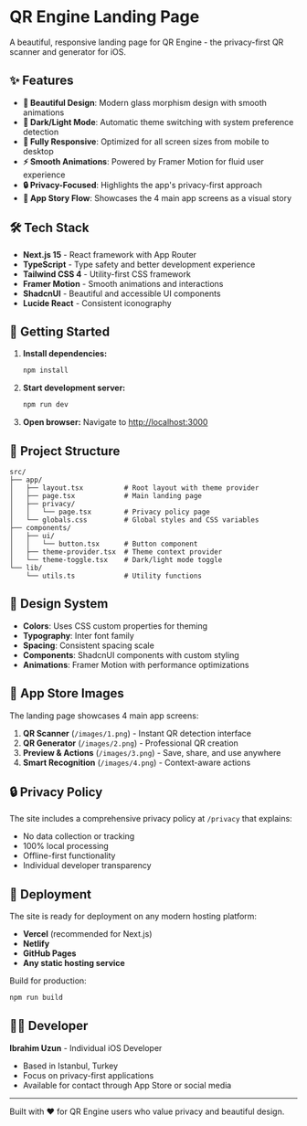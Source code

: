 # QR Engine Landing Page

A beautiful, responsive landing page for QR Engine - the privacy-first QR scanner and generator for iOS.

## ✨ Features

- **🎨 Beautiful Design**: Modern glass morphism design with smooth animations
- **🌙 Dark/Light Mode**: Automatic theme switching with system preference detection
- **📱 Fully Responsive**: Optimized for all screen sizes from mobile to desktop
- **⚡ Smooth Animations**: Powered by Framer Motion for fluid user experience
- **🔒 Privacy-Focused**: Highlights the app's privacy-first approach
- **📸 App Story Flow**: Showcases the 4 main app screens as a visual story

## 🛠️ Tech Stack

- **Next.js 15** - React framework with App Router
- **TypeScript** - Type safety and better development experience
- **Tailwind CSS 4** - Utility-first CSS framework
- **Framer Motion** - Smooth animations and interactions
- **ShadcnUI** - Beautiful and accessible UI components
- **Lucide React** - Consistent iconography

## 🚀 Getting Started

1. **Install dependencies:**

   ```bash
   npm install
   ```

2. **Start development server:**

   ```bash
   npm run dev
   ```

3. **Open browser:**
   Navigate to [http://localhost:3000](http://localhost:3000)

## 📁 Project Structure

```
src/
├── app/
│   ├── layout.tsx          # Root layout with theme provider
│   ├── page.tsx            # Main landing page
│   ├── privacy/
│   │   └── page.tsx        # Privacy policy page
│   └── globals.css         # Global styles and CSS variables
├── components/
│   ├── ui/
│   │   └── button.tsx      # Button component
│   ├── theme-provider.tsx  # Theme context provider
│   └── theme-toggle.tsx    # Dark/light mode toggle
└── lib/
    └── utils.ts            # Utility functions
```

## 🎨 Design System

- **Colors**: Uses CSS custom properties for theming
- **Typography**: Inter font family
- **Spacing**: Consistent spacing scale
- **Components**: ShadcnUI components with custom styling
- **Animations**: Framer Motion with performance optimizations

## 📱 App Store Images

The landing page showcases 4 main app screens:

1. **QR Scanner** (`/images/1.png`) - Instant QR detection interface
2. **QR Generator** (`/images/2.png`) - Professional QR creation
3. **Preview & Actions** (`/images/3.png`) - Save, share, and use anywhere
4. **Smart Recognition** (`/images/4.png`) - Context-aware actions

## 🔒 Privacy Policy

The site includes a comprehensive privacy policy at `/privacy` that explains:

- No data collection or tracking
- 100% local processing
- Offline-first functionality
- Individual developer transparency

## 🚀 Deployment

The site is ready for deployment on any modern hosting platform:

- **Vercel** (recommended for Next.js)
- **Netlify**
- **GitHub Pages**
- **Any static hosting service**

Build for production:

```bash
npm run build
```

## 👨‍💻 Developer

**Ibrahim Uzun** - Individual iOS Developer

- Based in Istanbul, Turkey
- Focus on privacy-first applications
- Available for contact through App Store or social media

---

Built with ❤️ for QR Engine users who value privacy and beautiful design.
